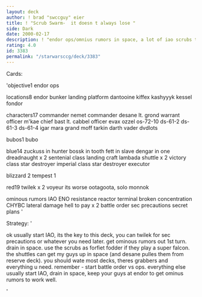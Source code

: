 ```yaml
---
layout: deck
author: ! brad "swccguy" eier
title: ! "Scrub Swarm-  it doesn t always lose "
side: Dark
date: 2000-02-17
description: ! "endor ops/omnius rumors in space, a lot of iao scrubs to cover forfiet."
rating: 4.0
id: 3383
permalink: "/starwarsccg/deck/3383"
---
```

Cards: 

'objective1
endor ops

locations8
endor
bunker
landing platform
dantooine
kiffex
kashyyyk
kessel
fondor

characters17
commander nemet
commander desane
lt. grond
warrant officer m'kae
chief bast
lt. cabbel
officer evax
ozzel
os-72-10
ds-61-2
ds-61-3
ds-61-4
igar
mara
grand moff tarkin
darth vader
dvdlots

bubos1
bubo

blue14
zuckuss in hunter
bossk in tooth
fett in slave
dengar in one
dreadnaught x 2
sentenial class landing craft
lambada shuttle x 2
victory class star destroyer
imperial class star destroyer
executor

blizzard 2
tempest 1

red19
twilek x 2
voyeur
its worse
ootagoota, solo
monnok

ominous rumors
IAO
ENO
resistance
reactor terminal
broken concentration
CHYBC
lateral damage
hell to pay x 2
battle order
sec precautions
secret plans '

Strategy: '

ok usually start IAO, its the key to this deck, you can twilek for sec precautions or whatever you need later. get ominous rumors out 1st turn.
drain in space.  use the scrubs as forfiet fodder if they play a super falcon.	the shuttles can get my guys up in space (and desane pulles them from reserve deck).
you should wate most decks, theres grabbers and everything u need.
remember -
start battle order vs ops.
everything else usually start IAO, drain in space, keep your guys at endor to get ominus rumors to work well.

'
